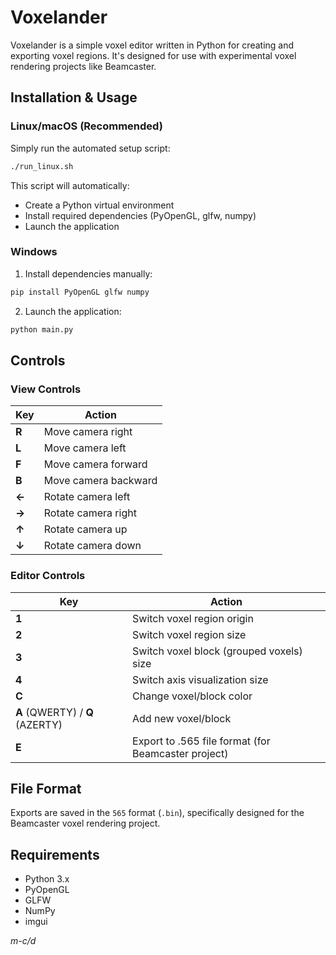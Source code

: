 # Voxelander

Voxelander is a simple voxel editor written in Python for creating and exporting voxel regions. It's designed for use with experimental voxel rendering projects like Beamcaster.

## Installation & Usage

### Linux/macOS (Recommended)
Simply run the automated setup script:
```bash
./run_linux.sh
```
This script will automatically:
- Create a Python virtual environment
- Install required dependencies (PyOpenGL, glfw, numpy)
- Launch the application

### Windows
1. Install dependencies manually:
```bash
pip install PyOpenGL glfw numpy
```

2. Launch the application:
```bash
python main.py
```

## Controls

### View Controls
| Key | Action |
|-----|--------|
| **R** | Move camera right |
| **L** | Move camera left |
| **F** | Move camera forward |
| **B** | Move camera backward |
| **←** | Rotate camera left |
| **→** | Rotate camera right |
| **↑** | Rotate camera up |
| **↓** | Rotate camera down |

### Editor Controls
| Key | Action |
|-----|--------|
| **1** | Switch voxel region origin |
| **2** | Switch voxel region size |
| **3** | Switch voxel block (grouped voxels) size |
| **4** | Switch axis visualization size |
| **C** | Change voxel/block color |
| **A** (QWERTY) / **Q** (AZERTY) | Add new voxel/block |
| **E** | Export to .565 file format (for Beamcaster project) |

## File Format
Exports are saved in the `565` format (`.bin`), specifically designed for the Beamcaster voxel rendering project.

## Requirements
- Python 3.x
- PyOpenGL
- GLFW
- NumPy
- imgui

*m-c/d*
